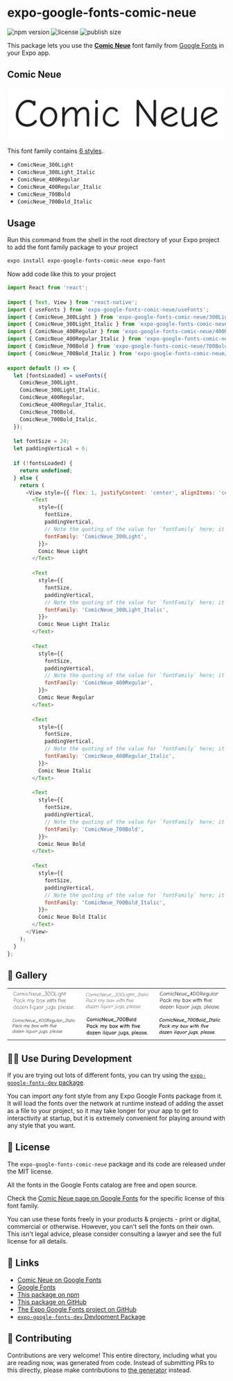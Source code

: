 # expo-google-fonts-comic-neue

![npm version](https://flat.badgen.net/npm/v/expo-google-fonts-comic-neue)
![license](https://flat.badgen.net/github/license/expo/google-fonts)
![publish size](https://flat.badgen.net/packagephobia/install/expo-google-fonts-comic-neue)

This package lets you use the [**Comic Neue**](https://fonts.google.com/specimen/Comic+Neue) font family from [Google Fonts](https://fonts.google.com/) in your Expo app.

## Comic Neue

![Comic Neue](./font-family.png)

This font family contains [6 styles](#-gallery).

- `ComicNeue_300Light`
- `ComicNeue_300Light_Italic`
- `ComicNeue_400Regular`
- `ComicNeue_400Regular_Italic`
- `ComicNeue_700Bold`
- `ComicNeue_700Bold_Italic`

## Usage

Run this command from the shell in the root directory of your Expo project to add the font family package to your project
```sh
expo install expo-google-fonts-comic-neue expo-font
```

Now add code like this to your project
```js
import React from 'react';

import { Text, View } from 'react-native';
import { useFonts } from 'expo-google-fonts-comic-neue/useFonts';
import { ComicNeue_300Light } from 'expo-google-fonts-comic-neue/300Light';
import { ComicNeue_300Light_Italic } from 'expo-google-fonts-comic-neue/300Light_Italic';
import { ComicNeue_400Regular } from 'expo-google-fonts-comic-neue/400Regular';
import { ComicNeue_400Regular_Italic } from 'expo-google-fonts-comic-neue/400Regular_Italic';
import { ComicNeue_700Bold } from 'expo-google-fonts-comic-neue/700Bold';
import { ComicNeue_700Bold_Italic } from 'expo-google-fonts-comic-neue/700Bold_Italic';

export default () => {
  let [fontsLoaded] = useFonts({
    ComicNeue_300Light,
    ComicNeue_300Light_Italic,
    ComicNeue_400Regular,
    ComicNeue_400Regular_Italic,
    ComicNeue_700Bold,
    ComicNeue_700Bold_Italic,
  });

  let fontSize = 24;
  let paddingVertical = 6;

  if (!fontsLoaded) {
    return undefined;
  } else {
    return (
      <View style={{ flex: 1, justifyContent: 'center', alignItems: 'center' }}>
        <Text
          style={{
            fontSize,
            paddingVertical,
            // Note the quoting of the value for `fontFamily` here; it expects a string!
            fontFamily: 'ComicNeue_300Light',
          }}>
          Comic Neue Light
        </Text>

        <Text
          style={{
            fontSize,
            paddingVertical,
            // Note the quoting of the value for `fontFamily` here; it expects a string!
            fontFamily: 'ComicNeue_300Light_Italic',
          }}>
          Comic Neue Light Italic
        </Text>

        <Text
          style={{
            fontSize,
            paddingVertical,
            // Note the quoting of the value for `fontFamily` here; it expects a string!
            fontFamily: 'ComicNeue_400Regular',
          }}>
          Comic Neue Regular
        </Text>

        <Text
          style={{
            fontSize,
            paddingVertical,
            // Note the quoting of the value for `fontFamily` here; it expects a string!
            fontFamily: 'ComicNeue_400Regular_Italic',
          }}>
          Comic Neue Italic
        </Text>

        <Text
          style={{
            fontSize,
            paddingVertical,
            // Note the quoting of the value for `fontFamily` here; it expects a string!
            fontFamily: 'ComicNeue_700Bold',
          }}>
          Comic Neue Bold
        </Text>

        <Text
          style={{
            fontSize,
            paddingVertical,
            // Note the quoting of the value for `fontFamily` here; it expects a string!
            fontFamily: 'ComicNeue_700Bold_Italic',
          }}>
          Comic Neue Bold Italic
        </Text>
      </View>
    );
  }
};

```

## 🔡 Gallery


||||
|-|-|-|
|![ComicNeue_300Light](.//300Light/ComicNeue_300Light.ttf.png)|![ComicNeue_300Light_Italic](.//300Light_Italic/ComicNeue_300Light_Italic.ttf.png)|![ComicNeue_400Regular](.//400Regular/ComicNeue_400Regular.ttf.png)||
|![ComicNeue_400Regular_Italic](.//400Regular_Italic/ComicNeue_400Regular_Italic.ttf.png)|![ComicNeue_700Bold](.//700Bold/ComicNeue_700Bold.ttf.png)|![ComicNeue_700Bold_Italic](.//700Bold_Italic/ComicNeue_700Bold_Italic.ttf.png)||


## 👩‍💻 Use During Development

If you are trying out lots of different fonts, you can try using the [`expo-google-fonts-dev` package](https://github.com/freeboub/google-fonts/tree/master/font-packages/dev#readme).

You can import *any* font style from any Expo Google Fonts package from it. It will load the fonts
over the network at runtime instead of adding the asset as a file to your project, so it may take longer
for your app to get to interactivity at startup, but it is extremely convenient
for playing around with any style that you want.

## 📖 License

The `expo-google-fonts-comic-neue` package and its code are released under the MIT license.

All the fonts in the Google Fonts catalog are free and open source.

Check the [Comic Neue page on Google Fonts](https://fonts.google.com/specimen/Comic+Neue) for the specific license of this font family.

You can use these fonts freely in your products & projects - print or digital, commercial or otherwise. However, you can't sell the fonts on their own. This isn't legal advice, please consider consulting a lawyer and see the full license for all details.

## 🔗 Links

- [Comic Neue on Google Fonts](https://fonts.google.com/specimen/Comic+Neue)
- [Google Fonts](https://fonts.google.com/)
- [This package on npm](https://www.npmjs.com/package/expo-google-fonts-comic-neue)
- [This package on GitHub](https://github.com/freeboub/google-fonts/tree/master/font-packages/comic-neue)
- [The Expo Google Fonts project on GitHub](https://github.com/freeboub/google-fonts)
- [`expo-google-fonts-dev` Devlopment Package](https://github.com/freeboub/google-fonts/tree/master/font-packages/dev)

## 🤝 Contributing

Contributions are very welcome! This entire directory, including what you are reading now, was generated from code. Instead of submitting PRs to this directly, please make contributions to [the generator](https://github.com/freeboub/google-fonts/tree/master/packages/generator) instead.
